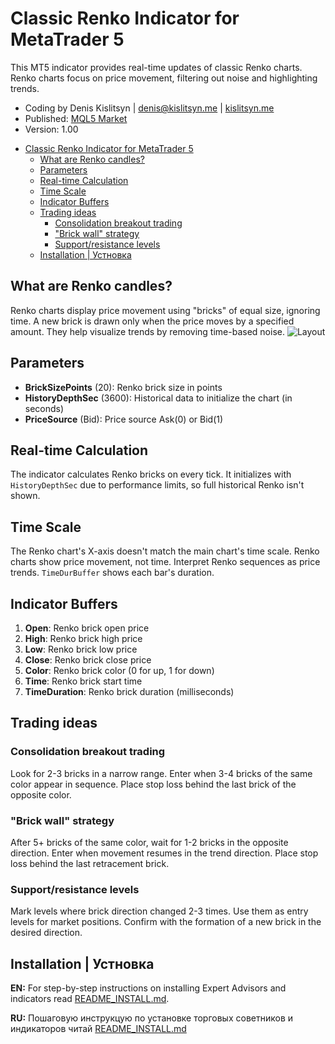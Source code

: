 # Classic Renko Indicator for MetaTrader 5

This MT5 indicator provides real-time updates of classic Renko charts. Renko charts focus on price movement, filtering out noise and highlighting trends.

* Coding by Denis Kislitsyn | denis@kislitsyn.me | [kislitsyn.me](https://kislitsyn.me/personal/algo)
* Published: [MQL5 Market](https://www.mql5.com/ru/market/product/)
* Version: 1.00


<!-- @import "[TOC]" {cmd="toc" depthFrom=1 depthTo=6 orderedList=false} -->

<!-- code_chunk_output -->

- [Classic Renko Indicator for MetaTrader 5](#classic-renko-indicator-for-metatrader-5)
  - [What are Renko candles?](#what-are-renko-candles)
  - [Parameters](#parameters)
  - [Real-time Calculation](#real-time-calculation)
  - [Time Scale](#time-scale)
  - [Indicator Buffers](#indicator-buffers)
  - [Trading ideas](#trading-ideas)
    - [Consolidation breakout trading](#consolidation-breakout-trading)
    - ["Brick wall" strategy](#brick-wall-strategy)
    - [Support/resistance levels](#supportresistance-levels)
  - [Installation | Устновка](#installation--устновка)

<!-- /code_chunk_output -->




## What are Renko candles?

Renko charts display price movement using "bricks" of equal size, ignoring time. A new brick is drawn only when the price moves by a specified amount. They help visualize trends by removing time-based noise.
![Layout](img/UM001.%20Layout.gif)

## Parameters

- **BrickSizePoints** (20): Renko brick size in points
- **HistoryDepthSec** (3600): Historical data to initialize the chart (in seconds)
- **PriceSource** (Bid): Price source Ask(0) or Bid(1)

## Real-time Calculation

The indicator calculates Renko bricks on every tick. It initializes with `HistoryDepthSec` due to performance limits, so full historical Renko isn't shown.

## Time Scale

The Renko chart's X-axis doesn't match the main chart's time scale. Renko charts show price movement, not time. Interpret Renko sequences as price trends. `TimeDurBuffer` shows each bar's duration.

## Indicator Buffers

   1. **Open**: Renko brick open price
   2. **High**: Renko brick high price
   3. **Low**: Renko brick low price
   4. **Close**: Renko brick close price
   5. **Color**: Renko brick color (0 for up, 1 for down)
   6. **Time**: Renko brick start time
   7. **TimeDuration**: Renko brick duration (milliseconds)

## Trading ideas

### Consolidation breakout trading

Look for 2-3 bricks in a narrow range. Enter when 3-4 bricks of the same color appear in sequence. Place stop loss behind the last brick of the opposite color.

### "Brick wall" strategy

After 5+ bricks of the same color, wait for 1-2 bricks in the opposite direction. Enter when movement resumes in the trend direction. Place stop loss behind the last retracement brick.

### Support/resistance levels

Mark levels where brick direction changed 2-3 times. Use them as entry levels for market positions. Confirm with the formation of a new brick in the desired direction.



































## Installation | Устновка

**EN:** For step-by-step instructions on installing Expert Advisors and indicators read [README_INSTALL.md](README_INSTALL.md).

**RU:** Пошаговую инструкцую по установке торговых советников и индикаторов читай [README_INSTALL.md](README_INSTALL.md)

